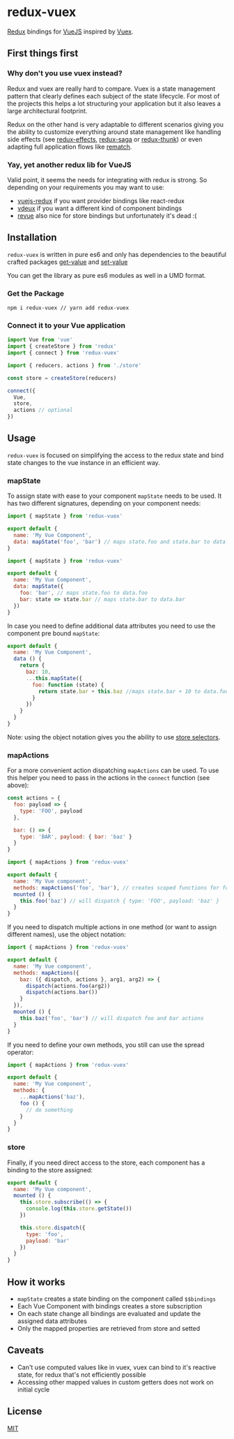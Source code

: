 # redux-vuex
[Redux](https://github.com/reduxjs/redux) bindings for [VueJS](https://github.com/vuejs/vue) inspired by [Vuex](https://github.com/vuejs/vuex).

## First things first

### Why don't you use vuex instead?

Redux and vuex are really hard to compare. Vuex is a state management pattern that clearly defines each subject of the state lifecycle. For most of the projects this helps a lot structuring your application but it also leaves a large architectural footprint.

Redux on the other hand is very adaptable to different scenarios giving you the ability to customize everything around state management like handling side effects (see [redux-effects](https://github.com/redux-effects/redux-effects), [redux-saga](https://github.com/redux-saga/redux-saga) or [redux-thunk](https://github.com/reduxjs/redux-thunk)) or even adapting full application flows like [rematch](https://github.com/rematch/rematch).

### Yay, yet another redux lib for VueJS

Valid point, it seems the needs for integrating with redux is strong. So depending on your requirements you may want to use:

* [vuejs-redux](https://github.com/titouancreach/vuejs-redux) if you want provider bindings like react-redux
* [vdeux](https://gitlab.com/citygro/vdeux) if you want a different kind of component bindings
* [revue](https://yarnpkg.com/en/package/revue) also nice for store bindings but unfortunately it's dead :(

## Installation

`redux-vuex` is written in pure es6 and only has dependencies to the beautiful crafted packages [get-value](https://github.com/jonschlinkert/get-value) and [set-value](https://github.com/jonschlinkert/set-value)

You can get the library as pure es6 modules as well in a UMD format.

### Get the Package

```
npm i redux-vuex // yarn add redux-vuex
```

### Connect it to your Vue application

```javascript
import Vue from 'vue'
import { createStore } from 'redux'
import { connect } from 'redux-vuex'

import { reducers, actions } from './store'

const store = createStore(reducers)

connect({
  Vue,
  store,
  actions // optional
})
```

## Usage

`redux-vuex` is focused on simplifying the access to the redux state and bind state changes to the vue instance in an efficient way. 

### mapState

To assign state with ease to your component `mapState` needs to be used. It has two different signatures, depending on your component needs:

```javascript
import { mapState } from 'redux-vuex'

export default {
  name: 'My Vue Component',
  data: mapState('foo', 'bar') // maps state.foo and state.bar to data.foo and data.bar
}
```

```javascript
import { mapState } from 'redux-vuex'

export default {
  name: 'My Vue Component',
  data: mapState({
    foo: 'bar', // maps state.foo to data.foo
    bar: state => state.bar // maps state.bar to data.bar
  }) 
}
```

In case you need to define additional data attributes you need to use the component pre bound `mapState`:

```javascript
export default {
  name: 'My Vue Component',
  data () {
    return {
      baz: 10,
      ...this.mapState({
        foo: function (state) {
          return state.bar + this.baz //maps state.bar + 10 to data.foo
        }
      })
    }
  }
}
```

Note: using the object notation gives you the ability to use [store selectors](https://github.com/reduxjs/redux/blob/b3f1c1699293ee7d0f185c24ea45957ff865bfca/examples/shopping-cart/reducers/index.js#L10-L37).

### mapActions

For a more convenient action dispatching `mapActions` can be used. To use this helper you need to pass in the actions in the `connect` function (see above):

```javascript
const actions = {
  foo: payload => {
    type: 'FOO', payload
  },

  bar: () => {
    type: 'BAR', payload: { bar: 'baz' }
  }
}
```

```javascript
import { mapActions } from 'redux-vuex'

export default {
  name: 'My Vue component',
  methods: mapActions('foo', 'bar'), // creates scoped functions for foo and bar action
  mounted () {
    this.foo('baz') // will dispatch { type: 'FOO', payload: 'baz' }
  }
}
```

If you need to dispatch multiple actions in one method (or want to assign different names), use the object notation:

```javascript
import { mapActions } from 'redux-vuex'

export default {
  name: 'My Vue component',
  methods: mapActions({
    baz: ({ dispatch, actions }, arg1, arg2) => {
      dispatch(actions.foo(arg2))
      dispatch(actions.bar())
    }
  }),
  mounted () {
    this.baz('foo', 'bar') // will dispatch foo and bar actions
  }
}
```

If you need to define your own methods, you still can use the spread operator:

```javascript
import { mapActions } from 'redux-vuex'

export default {
  name: 'My Vue component',
  methods: {
    ...mapActions('baz'),
    foo () {
      // do something
    }
  }
}
```

### store

Finally, if you need direct access to the store, each component has a binding to the store assigned:

```javascript
export default {
  name: 'My Vue component',
  mounted () {
    this.store.subscribe(() => {
      console.log(this.store.getState())
    })

    this.store.dispatch({
      type: 'foo',
      payload: 'bar'
    })
  }
}
```

## How it works

* `mapState` creates a state binding on the component called `$$bindings`
* Each Vue Component with bindings creates a store subscription
* On each state change all bindings are evaluated and update the assigned data attributes
* Only the mapped properties are retrieved from store and setted

## Caveats

* Can't use computed values like in vuex, vuex can bind to it's reactive state, for redux that's not efficiently possible
* Accessing other mapped values in custom getters does not work on initial cycle

## License

[MIT](http://opensource.org/licenses/MIT)
